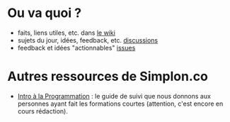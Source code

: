 # Ou va quoi ?

* faits, liens utiles, etc. dans [le wiki](https://github.com/simplonco/ledepot/wiki)
* sujets du jour, idées, feedback, etc. [discussions](http://simplonco-talk.herokuapp.com)
* feedback et idées "actionnables" [issues](https://github.com/simplonco/ledepot/issues)

# Autres ressources de Simplon.co

* [Intro à la Programmation](https://github.com/simplonco/intro-a-la-programmation) : le guide de suivi que nous donnons aux personnes ayant fait les formations courtes (attention, c'est encore en cours rédaction).
